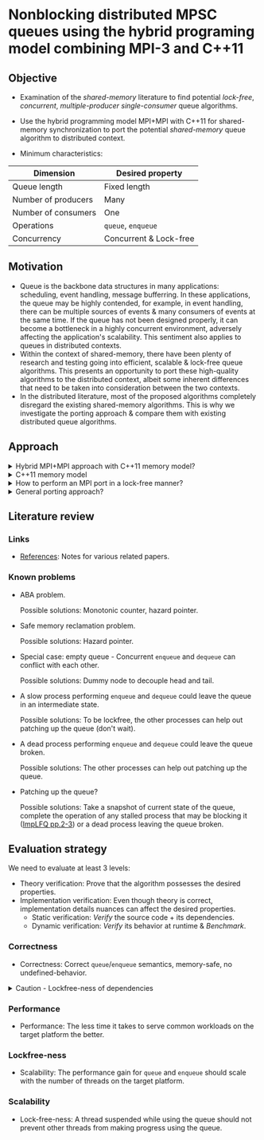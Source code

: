 # Nonblocking distributed MPSC queues using the hybrid programing model combining MPI-3 and C++11

## Objective

- Examination of the *shared-memory* literature to find potential *lock-free*, *concurrent*, *multiple-producer single-consumer* queue algorithms.
- Use the hybrid programming model MPI+MPI with C++11 for shared-memory synchronization to port the potential *shared-memory* queue algorithm to distributed context.

- Minimum characteristics:

| Dimension           | Desired property        |
| ------------------- | ----------------------- |
| Queue length        | Fixed length            |
| Number of producers | Many                    |
| Number of consumers | One                     |
| Operations          | `queue`, `enqueue`      |
| Concurrency         | Concurrent & Lock-free  |

## Motivation

- Queue is the backbone data structures in many applications: scheduling, event handling, message bufferring. In these applications, the queue may be highly contended, for example, in event handling, there can be multiple sources of events & many consumers of events at the same time. If the queue has not been designed properly, it can become a bottleneck in a highly concurrent environment, adversely affecting the application's scalability. This sentiment also applies to queues in distributed contexts.
- Within the context of shared-memory, there have been plenty of research and testing going into efficient, scalable & lock-free queue algorithms. This presents an opportunity to port these high-quality algorithms to the distributed context, albeit some inherent differences that need to be taken into consideration between the two contexts.
- In the distributed literature, most of the proposed algorithms completely disregard the existing shared-memory algorithms. This is why we investigate the porting approach & compare them with existing distributed queue algorithms.

## Approach

<details>
  <summary>Hybrid MPI+MPI approach with C++11 memory model?</summary>
  TBU
</details>

<details>
  <summary>C++11 memory model</summary>
  TBU
</details>

<details>
  <summary>How to perform an MPI port in a lock-free manner?</summary>
  TBU
</details>

<details>
  <summary>General porting approach?</summary>
  TBU
</details>

## Literature review

### Links
- [References](/refs/README.md): Notes for various related papers.

### Known problems
- ABA problem.

  Possible solutions: Monotonic counter, hazard pointer.

- Safe memory reclamation problem.

  Possible solutions: Hazard pointer.

- Special case: empty queue - Concurrent `enqueue` and `dequeue` can conflict with each other.

  Possible solutions: Dummy node to decouple head and tail.

- A slow process performing `enqueue` and `dequeue` could leave the queue in an intermediate state.

  Possible solutions: To be lockfree, the other processes can help out patching up the queue (don't wait).

- A dead process performing `enqueue` and `dequeue` could leave the queue broken.
  
  Possible solutions: The other processes can help out patching up the queue.

- Patching up the queue?

  Possible solutions: Take a snapshot of current state of the queue, complete the operation of any stalled process that may be blocking it ([ImpLFQ pp.2-3](/refs/Implement-lock-free-queues/README.md)) or a dead process leaving the queue broken.

## Evaluation strategy

We need to evaluate at least 3 levels:
- Theory verification: Prove that the algorithm possesses the desired properties.
- Implementation verification: Even though theory is correct, implementation details nuances can affect the desired properties.
  - Static verification: *Verify* the source code + its dependencies.
  - Dynamic verification: *Verify* its behavior at runtime & *Benchmark*.

### Correctness
- Correctness: Correct `queue`/`enqueue` semantics, memory-safe, no undefined-behavior.
<details>
  <summary>Caution - Lockfree-ness of dependencies</summary>
  A lock-free algorithm often *assumes* that some synchronization primitive is lock-free. This depends on the target platform and during implementation, the library used. Care must be taken to avoid accidental non-lock-free operation usage.
</details>

### Performance
- Performance: The less time it takes to serve common workloads on the target platform the better.

### Lockfree-ness
- Scalability: The performance gain for `queue` and `enqueue` should scale with the number of threads on the target platform.

### Scalability
- Lock-free-ness: A thread suspended while using the queue should not prevent other threads from making progress using the queue.
